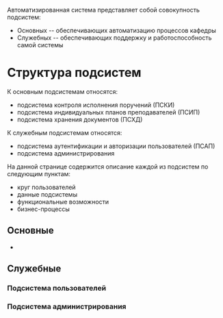 Автоматизированная система представляет собой совокупность подсистем:
* Основных -- обеспечивающих автоматизацию процессов кафедры
* Служебных -- обеспечивающих поддержку и работоспособность самой системы

# Структура подсистем

К основным подсистемам относятся:
* подсистема контроля исполнения поручений (ПСКИ)
* подсистема индивидуальных планов преподавателей (ПСИП)
* подсистема хранения документов (ПСХД)

К служебным подсистемам относятся:
* подсистема аутентификации и авторизации пользователей (ПСАП)
* подсистема администрирования

На данной странице содержится описание каждой из подсистем по следующим пунктам:

* круг пользователей
* данные подсистемы
* функциональные возможности
* бизнес-процессы

## Основные 

* 





## Служебные

### Подсистема пользователей

### Подсистема администрирования